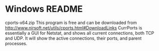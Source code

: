 # Windows README

cports-x64.zip
This program is free and can be downloaded from http://www.nirsoft.net/utils/cports.html#DownloadLinks
CurrPorts is essentially a GUI for Netstat, and shows all current connections, both TCP and UDP. It will show the active connections, their ports, and parent processes.
